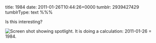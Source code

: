 title: 1984
date: 2011-01-26T10:44:26+0000
tumblr: 2939427429
tumblrType: text
%%%

Is this interesting?

![Screen shot showing spotlight. It is doing a calculation: 2011-01-26 = 1984.](tumblr_lfmlshjy9U1qb1802.png)
